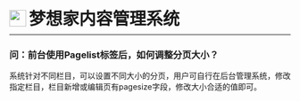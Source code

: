 <div style="display: flex;">
	<img src="https://oss.iteachyou.cc/logo.png" height="30" />
	<div style="margin-left: 5px; font-size: 30px; line-height: 30px; font-weight: bold;">梦想家内容管理系统</div>
</div>

----------
### 问：前台使用Pagelist标签后，如何调整分页大小？
系统针对不同栏目，可以设置不同大小的分页，用户可自行在后台管理系统，修改指定栏目，栏目新增或编辑页有pagesize字段，修改大小合适的值即可。
